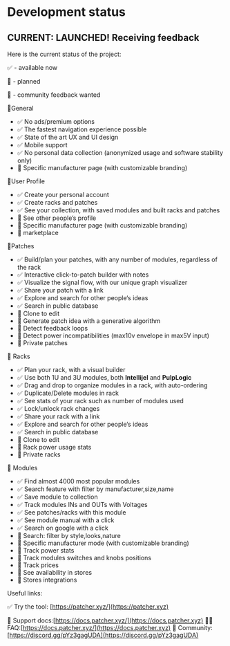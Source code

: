 # Development status

## CURRENT: LAUNCHED! Receiving feedback

Here is the current status of the project:

✅ - available now

🚧 - planned

💬 - community feedback wanted



🔵General

* ✅ No ads/premium options
* ✅ The fastest navigation experience possible
* ✅ State of the art UX and UI design
* ✅ Mobile support
* ✅ No personal data collection (anonymized usage and software stability only)
* 🚧 Specific manufacturer page (with customizable branding)

🔵User Profile

* ✅ Create your personal account
* ✅ Create racks and patches
* ✅ See your collection, with saved modules and built racks and patches
* 🚧 See other people’s profile
* 🚧 Specific manufacturer page (with customizable branding)
* 💬 marketplace

🔵Patches

* ✅ Build/plan your patches, with any number of modules, regardless of the rack
* ✅ Interactive click-to-patch builder with notes
* ✅ Visualize the signal flow, with our unique graph visualizer
* ✅ Share your patch with a link
* ✅ Explore and search for other people‘s ideas
* ✅ Search in public database
* 🚧 Clone to edit
* 🚧 Generate patch idea with a generative algorithm
* 💬 Detect feedback loops
* 🚧 Detect power incompatibilities (max10v envelope in max5V input)
* 🚧 Private patches

🔵 Racks

* ✅ Plan your rack, with a visual builder
* ✅ Use both 1U and 3U modules, both **Intellijel** and **PulpLogic**
* ✅ Drag and drop to organize modules in a rack, with auto-ordering
* ✅ Duplicate/Delete modules in rack
* ✅ See stats of your rack such as number of modules used
* ✅ Lock/unlock rack changes
* ✅ Share your rack with a link
* ✅ Explore and search for other people‘s ideas
* ✅ Search in public database
* 🚧 Clone to edit
* 🚧 Rack power usage stats
* 🚧 Private racks

🔵 Modules

* ✅ Find almost 4000 most popular modules
* ✅ Search feature with filter by manufacturer,size,name
* ✅ Save module to collection
* ✅ Track modules INs and OUTs with Voltages
* ✅ See patches/racks with this module
* ✅ See module manual with a click
* ✅ Search on google with a click
* 🚧 Search: filter by style,looks,nature
* 🚧 Specific manufacturer mode (with customizable branding)
* 💬 Track power stats
* 💬 Track modules switches and knobs positions
* 💬 Track prices
* 💬 See availability in stores
* 💬 Stores integrations

Useful links:

✅ Try the tool: [https://patcher.xyz/](https://patcher.xyz)

🧠 Support docs:[https://docs.patcher.xyz/](https://docs.patcher.xyz) 💁‍♂️ FAQ:[https://docs.patcher.xyz/](https://docs.patcher.xyz) 🔺 Community:[https://discord.gg/pYz3gagUDA](https://discord.gg/pYz3gagUDA)
